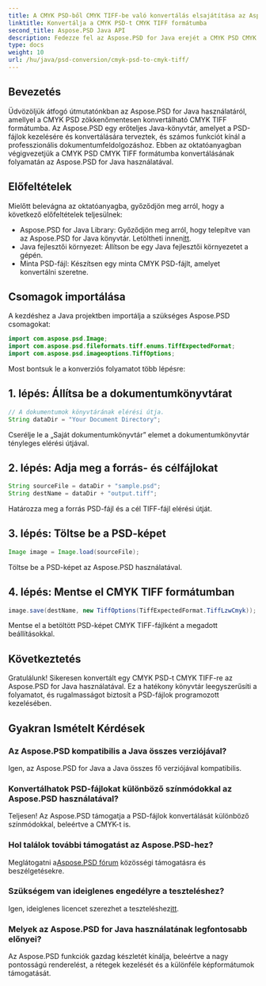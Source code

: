 ```yaml
---
title: A CMYK PSD-ből CMYK TIFF-be való konvertálás elsajátítása az Aspose.PSD segítségével
linktitle: Konvertálja a CMYK PSD-t CMYK TIFF formátumba
second_title: Aspose.PSD Java API
description: Fedezze fel az Aspose.PSD for Java erejét a CMYK PSD CMYK TIFF formátumba konvertálására vonatkozó lépésenkénti útmutatónkkal. Fokozza könnyedén dokumentumfeldolgozási képességeit!
type: docs
weight: 10
url: /hu/java/psd-conversion/cmyk-psd-to-cmyk-tiff/
---
```

## Bevezetés
Üdvözöljük átfogó útmutatónkban az Aspose.PSD for Java használatáról, amellyel a CMYK PSD zökkenőmentesen konvertálható CMYK TIFF formátumba. Az Aspose.PSD egy erőteljes Java-könyvtár, amelyet a PSD-fájlok kezelésére és konvertálására terveztek, és számos funkciót kínál a professzionális dokumentumfeldolgozáshoz. Ebben az oktatóanyagban végigvezetjük a CMYK PSD CMYK TIFF formátumba konvertálásának folyamatán az Aspose.PSD for Java használatával.
## Előfeltételek
Mielőtt belevágna az oktatóanyagba, győződjön meg arról, hogy a következő előfeltételek teljesülnek:
-  Aspose.PSD for Java Library: Győződjön meg arról, hogy telepítve van az Aspose.PSD for Java könyvtár. Letöltheti innen[itt](https://releases.aspose.com/psd/java/).
- Java fejlesztői környezet: Állítson be egy Java fejlesztői környezetet a gépén.
- Minta PSD-fájl: Készítsen egy minta CMYK PSD-fájlt, amelyet konvertálni szeretne.
## Csomagok importálása
A kezdéshez a Java projektben importálja a szükséges Aspose.PSD csomagokat:
```java
import com.aspose.psd.Image;
import com.aspose.psd.fileformats.tiff.enums.TiffExpectedFormat;
import com.aspose.psd.imageoptions.TiffOptions;
```
Most bontsuk le a konverziós folyamatot több lépésre:
## 1. lépés: Állítsa be a dokumentumkönyvtárat
```java
// A dokumentumok könyvtárának elérési útja.
String dataDir = "Your Document Directory";
```
Cserélje le a „Saját dokumentumkönyvtár” elemet a dokumentumkönyvtár tényleges elérési útjával.
## 2. lépés: Adja meg a forrás- és célfájlokat
```java
String sourceFile = dataDir + "sample.psd";
String destName = dataDir + "output.tiff";
```
Határozza meg a forrás PSD-fájl és a cél TIFF-fájl elérési útját.
## 3. lépés: Töltse be a PSD-képet
```java
Image image = Image.load(sourceFile);
```
Töltse be a PSD-képet az Aspose.PSD használatával.
## 4. lépés: Mentse el CMYK TIFF formátumban
```java
image.save(destName, new TiffOptions(TiffExpectedFormat.TiffLzwCmyk));
```
Mentse el a betöltött PSD-képet CMYK TIFF-fájlként a megadott beállításokkal.
## Következtetés
Gratulálunk! Sikeresen konvertált egy CMYK PSD-t CMYK TIFF-re az Aspose.PSD for Java használatával. Ez a hatékony könyvtár leegyszerűsíti a folyamatot, és rugalmasságot biztosít a PSD-fájlok programozott kezelésében.
## Gyakran Ismételt Kérdések
### Az Aspose.PSD kompatibilis a Java összes verziójával?
Igen, az Aspose.PSD for Java a Java összes fő verziójával kompatibilis.
### Konvertálhatok PSD-fájlokat különböző színmódokkal az Aspose.PSD használatával?
Teljesen! Az Aspose.PSD támogatja a PSD-fájlok konvertálását különböző színmódokkal, beleértve a CMYK-t is.
### Hol találok további támogatást az Aspose.PSD-hez?
 Meglátogatni a[Aspose.PSD fórum](https://forum.aspose.com/c/psd/34) közösségi támogatásra és beszélgetésekre.
### Szükségem van ideiglenes engedélyre a teszteléshez?
 Igen, ideiglenes licencet szerezhet a teszteléshez[itt](https://purchase.aspose.com/temporary-license/).
### Melyek az Aspose.PSD for Java használatának legfontosabb előnyei?
Az Aspose.PSD funkciók gazdag készletét kínálja, beleértve a nagy pontosságú renderelést, a rétegek kezelését és a különféle képformátumok támogatását.